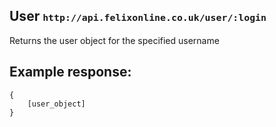 <div class="page-header">
    <h2>User <small><code>http://api.felixonline.co.uk/user/:login</code></small></h2>
</div>

Returns the user object for the specified username

## Example response:
    {
        [user_object]
    }
